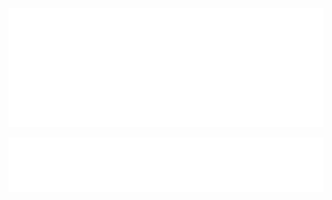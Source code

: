![Metrics indepth ayalisis](/metrics.plugin.languages.indepth.svg)

![Metrics recently used](/metrics.plugin.languages.recent.svg)

<!--
![Top Langs](https://github-readme-stats.vercel.app/api/top-langs/?username=cgxxv&layout=compact)

**cgxxv/cgxxv** is a ✨ _special_ ✨ repository because its `README.md` (this file) appears on your GitHub profile.

Here are some ideas to get you started:

- 🔭 I’m currently working on ...
- 🌱 I’m currently learning ...
- 👯 I’m looking to collaborate on ...
- 🤔 I’m looking for help with ...
- 💬 Ask me about ...
- 📫 How to reach me: ...
- 😄 Pronouns: ...
- ⚡ Fun fact: ...
-->

